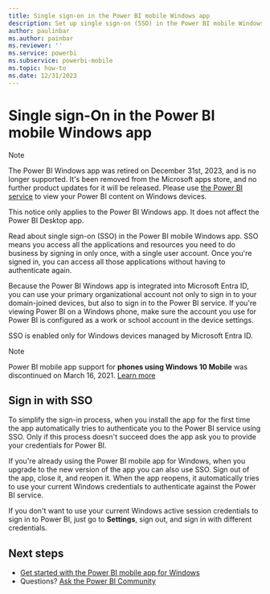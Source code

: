 ```yaml
---
title: Single sign-on in the Power BI mobile Windows app
description: Set up single sign-on (SSO) in the Power BI mobile Windows app so that you can access all your applications and resources by signing in only once.
author: paulinbar
ms.author: painbar
ms.reviewer: ''
ms.service: powerbi
ms.subservice: powerbi-mobile
ms.topic: how-to
ms.date: 12/31/2023
---
```


# Single sign-On in the Power BI mobile Windows app

>[!NOTE]
> The Power BI Windows app was retired on December 31st, 2023, and is no longer supported. It's been removed from the Microsoft apps store, and no further product updates for it will be released. Please use [the Power BI service](https://app.powerbi.com/) to view your Power BI content on Windows devices.
>
> This notice only applies to the Power BI Windows app. It does not affect the Power BI Desktop app.

Read about single sign-on (SSO) in the Power BI mobile Windows app. SSO means you access all the applications and resources you need to do business by signing in only once, with a single user account. Once you're signed in, you can access all those applications without having to authenticate again.

Because the Power BI Windows app is integrated into Microsoft Entra ID, you can use your primary organizational account not only to sign in to your domain-joined devices, but also to sign in to the Power BI service. If you're viewing Power BI on a Windows phone, make sure the account you use for Power BI is configured as a work or school account in the device settings.  

SSO is enabled only for Windows devices managed by Microsoft Entra ID.

>[!NOTE]
>Power BI mobile app support for **phones using Windows 10 Mobile** was discontinued on March 16, 2021. [Learn more](/legal/powerbi/powerbi-mobile/power-bi-mobile-app-end-of-support-for-windows-phones)

## Sign in with SSO

To simplify the sign-in process, when you install the app for the first time the app automatically tries to authenticate you to the Power BI service using SSO. Only if this process doesn't succeed does the app ask you to provide your credentials for Power BI.  

If you're already using the Power BI mobile app for Windows, when you upgrade to the new version of the app you can also use SSO. Sign out of the app, close it, and reopen it. When the app reopens, it automatically tries to use your current Windows credentials to authenticate against the Power BI service.

If you don't want to use your current Windows active session credentials to sign in to Power BI, just go to **Settings**, sign out, and sign in with different credentials.

## Next steps

- [Get started with the Power BI mobile app for Windows](mobile-windows-10-phone-app-get-started.md)
- Questions? [Ask the Power BI Community](https://community.powerbi.com/)
